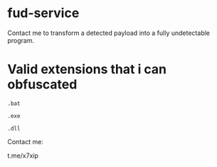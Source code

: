# fud-service

Contact me to transform a detected payload into a fully undetectable program.


# Valid extensions that i can obfuscated
```
.bat

.exe

.dll
```

Contact me:

t.me/x7xip
